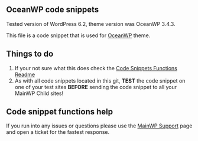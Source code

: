 ## OceanWP code snippets

Tested version of WordPress 6.2, theme version was OceanWP 3.4.3.

This file is a code snippet that is used for [OceanWP](https://wordpress.org/themes/oceanwp/) theme. 

## Things to do

1. If your not sure what this does check the [Code Snippets Functions Readme](https://github.com/mainwp/Code-Snippets-Functions/blob/master/README.md)
2. As with all code snippets located in this git, **TEST** the code snippet on one of your test sites **BEFORE** sending the code snippet to all your MainWP Child sites!

## Code snippet functions help

If you run into any issues or questions please use the [MainWP Support](https://mainwp.com/support/) page and open a ticket for the fastest response.
